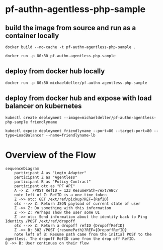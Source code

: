 # pf-authn-agentless-php-sample

## build the image from source and run as a container locally

``docker build --no-cache -t pf-authn-agentless-php-sample .``

``docker run -p 80:80 pf-authn-agentless-php-sample``

## deploy from docker hub locally

``docker run -p 80:80 michaeldeller/pf-authn-agentless-php-sample``

## deploy from docker hub and expose with load balancer on kubernetes

``kubectl create deployment --image=michaeldeller/pf-authn-agentless-php-sample friendlyname``

``kubectl expose deployment friendlyname --port=80 --target-port=80 --type=LoadBalancer --name=friendlyname-lb``

# Overview of the Flow
```mermaid
sequenceDiagram
    participant A as "Login Adapter"
    participant Z as "Agentless"
    participant B as "Policy Contract"
    participant otc as "PF API"
    A -> Z: /POST RefID = 123 ResumePath=/ext/ABC/
    note left of Z: RefID is a one-time token
    Z ->> otc: GET /ext/ref/pickup?REF={RefID}
    otc -->> Z: Return JSON payload of current state of user
    Z ->> Z: Do something with this information
    Z ->> Z: Perhaps show the user some UI
    Z ->> otc: Send information about the identity back to Ping Identity /POST /ext/ref/dropoff
    otc -->> Z: Return a dropoff refID {DropoffRefID}
    Z ->> B: 302 /POST {resumePath}?REF={DropoffRefID} 
    note left of B: Resume path came from the initial POST to the agentless. The dropoff RefID came from the drop off RefID.
B ->> B: User continues on their flow
```
